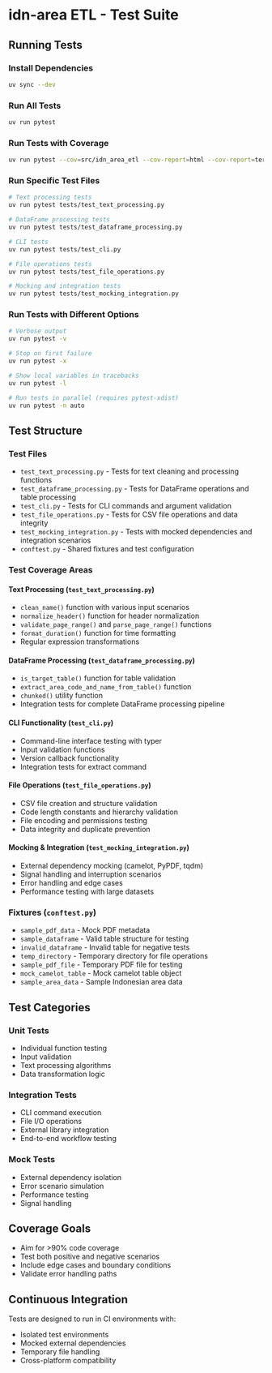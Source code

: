 # idn-area ETL - Test Suite

## Running Tests

### Install Dependencies
```bash
uv sync --dev
```

### Run All Tests
```bash
uv run pytest
```

### Run Tests with Coverage
```bash
uv run pytest --cov=src/idn_area_etl --cov-report=html --cov-report=term
```

### Run Specific Test Files
```bash
# Text processing tests
uv run pytest tests/test_text_processing.py

# DataFrame processing tests
uv run pytest tests/test_dataframe_processing.py

# CLI tests
uv run pytest tests/test_cli.py

# File operations tests
uv run pytest tests/test_file_operations.py

# Mocking and integration tests
uv run pytest tests/test_mocking_integration.py
```

### Run Tests with Different Options
```bash
# Verbose output
uv run pytest -v

# Stop on first failure
uv run pytest -x

# Show local variables in tracebacks
uv run pytest -l

# Run tests in parallel (requires pytest-xdist)
uv run pytest -n auto
```

## Test Structure

### Test Files
- `test_text_processing.py` - Tests for text cleaning and processing functions
- `test_dataframe_processing.py` - Tests for DataFrame operations and table processing
- `test_cli.py` - Tests for CLI commands and argument validation
- `test_file_operations.py` - Tests for CSV file operations and data integrity
- `test_mocking_integration.py` - Tests with mocked dependencies and integration scenarios
- `conftest.py` - Shared fixtures and test configuration

### Test Coverage Areas

#### Text Processing (`test_text_processing.py`)
- `clean_name()` function with various input scenarios
- `normalize_header()` function for header normalization
- `validate_page_range()` and `parse_page_range()` functions
- `format_duration()` function for time formatting
- Regular expression transformations

#### DataFrame Processing (`test_dataframe_processing.py`)
- `is_target_table()` function for table validation
- `extract_area_code_and_name_from_table()` function
- `chunked()` utility function
- Integration tests for complete DataFrame processing pipeline

#### CLI Functionality (`test_cli.py`)
- Command-line interface testing with typer
- Input validation functions
- Version callback functionality
- Integration tests for extract command

#### File Operations (`test_file_operations.py`)
- CSV file creation and structure validation
- Code length constants and hierarchy validation
- File encoding and permissions testing
- Data integrity and duplicate prevention

#### Mocking & Integration (`test_mocking_integration.py`)
- External dependency mocking (camelot, PyPDF, tqdm)
- Signal handling and interruption scenarios
- Error handling and edge cases
- Performance testing with large datasets

### Fixtures (`conftest.py`)
- `sample_pdf_data` - Mock PDF metadata
- `sample_dataframe` - Valid table structure for testing
- `invalid_dataframe` - Invalid table for negative tests
- `temp_directory` - Temporary directory for file operations
- `sample_pdf_file` - Temporary PDF file for testing
- `mock_camelot_table` - Mock camelot table object
- `sample_area_data` - Sample Indonesian area data

## Test Categories

### Unit Tests
- Individual function testing
- Input validation
- Text processing algorithms
- Data transformation logic

### Integration Tests
- CLI command execution
- File I/O operations
- External library integration
- End-to-end workflow testing

### Mock Tests
- External dependency isolation
- Error scenario simulation
- Performance testing
- Signal handling

## Coverage Goals
- Aim for >90% code coverage
- Test both positive and negative scenarios
- Include edge cases and boundary conditions
- Validate error handling paths

## Continuous Integration
Tests are designed to run in CI environments with:
- Isolated test environments
- Mocked external dependencies
- Temporary file handling
- Cross-platform compatibility
